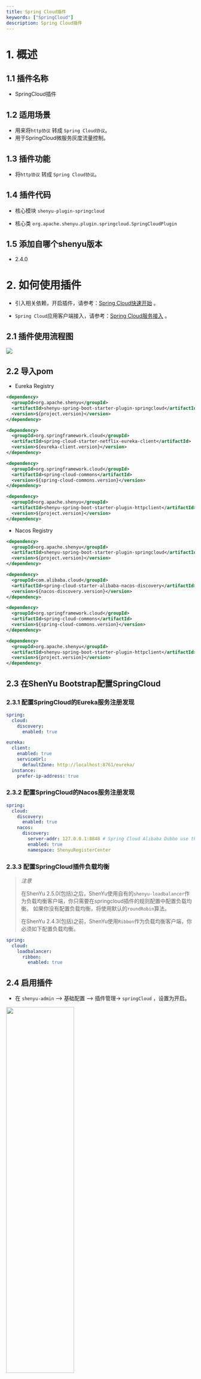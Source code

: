 ```yaml
---
title: Spring Cloud插件
keywords: ["SpringCloud"]
description: Spring Cloud插件
---
```



# 1. 概述

## 1.1 插件名称

* SpringCloud插件

## 1.2 适用场景

* 用来将`http协议` 转成 `Spring Cloud协议`。
* 用于SpringCloud微服务灰度流量控制。

## 1.3 插件功能

* 将`http协议` 转成 `Spring Cloud协议`。

## 1.4 插件代码

* 核心模块 `shenyu-plugin-springcloud`

* 核心类 `org.apache.shenyu.plugin.springcloud.SpringCloudPlugin`

## 1.5 添加自哪个shenyu版本

* 2.4.0

# 2. 如何使用插件

* 引入相关依赖，开启插件，请参考：[Spring Cloud快速开始](../../quick-start/quick-start-springcloud) 。

* `Spring Cloud`应用客户端接入，请参考：[Spring Cloud服务接入](../../user-guide/proxy/spring-cloud-proxy.md) 。

## 2.1 插件使用流程图

![](/img/shenyu/plugin/plugin_use_zh.jpg)

## 2.2 导入pom

* Eureka Registry

```xml
<dependency>
  <groupId>org.apache.shenyu</groupId>
  <artifactId>shenyu-spring-boot-starter-plugin-springcloud</artifactId>
  <version>${project.version}</version>
</dependency>

<dependency>
  <groupId>org.springframework.cloud</groupId>
  <artifactId>spring-cloud-starter-netflix-eureka-client</artifactId>
  <version>${eureka-client.version}</version>
</dependency>

<dependency>
  <groupId>org.springframework.cloud</groupId>
  <artifactId>spring-cloud-commons</artifactId>
  <version>${spring-cloud-commons.version}</version>
</dependency>

<dependency>
  <groupId>org.apache.shenyu</groupId>
  <artifactId>shenyu-spring-boot-starter-plugin-httpclient</artifactId>
  <version>${project.version}</version>
</dependency>
```

* Nacos Registry

```xml
<dependency>
  <groupId>org.apache.shenyu</groupId>
  <artifactId>shenyu-spring-boot-starter-plugin-springcloud</artifactId>
  <version>${project.version}</version>
</dependency>

<dependency>
  <groupId>com.alibaba.cloud</groupId>
  <artifactId>spring-cloud-starter-alibaba-nacos-discovery</artifactId>
  <version>${nacos-discovery.version}</version>
</dependency>

<dependency>
  <groupId>org.springframework.cloud</groupId>
  <artifactId>spring-cloud-commons</artifactId>
  <version>${spring-cloud-commons.version}</version>
</dependency>

<dependency>
  <groupId>org.apache.shenyu</groupId>
  <artifactId>shenyu-spring-boot-starter-plugin-httpclient</artifactId>
  <version>${project.version}</version>
</dependency>
```

## 2.3 在ShenYu Bootstrap配置SpringCloud

### 2.3.1 配置SpringCloud的Eureka服务注册发现

```yaml
spring:
  cloud:
    discovery:
      enabled: true

eureka:
  client:
    enabled: true
    serviceUrl:
      defaultZone: http://localhost:8761/eureka/
  instance:
    prefer-ip-address: true
```

### 2.3.2 配置SpringCloud的Nacos服务注册发现

```yaml
spring:
  cloud:
    discovery:
      enabled: true
    nacos:
      discovery:
        server-addr: 127.0.0.1:8848 # Spring Cloud Alibaba Dubbo use this.
        enabled: true
        namespace: ShenyuRegisterCenter
```

### 2.3.3 配置SpringCloud插件负载均衡

> *注意*
> 
> 在ShenYu 2.5.0(包括)之后，ShenYu使用自有的`shenyu-loadbalancer`作为负载均衡客户端，你只需要在springcloud插件的规则配置中配置负载均衡。
> 如果你没有配置负载均衡，将使用默认的`roundRobin`算法。
>
> 在ShenYu 2.4.3(包括)之前，ShenYu使用`Ribbon`作为负载均衡客户端，你必须如下配置负载均衡。

```yaml
spring:
  cloud:
    loadbalancer:
      ribbon:
        enabled: true
```

## 2.4 启用插件

- 在 `shenyu-admin` --> 基础配置 --> 插件管理-> `springCloud` ，设置为开启。

<img src="/img/shenyu/quick-start/springcloud/springcloud_open_en.png" width="60%" height="50%" />

## 2.5 配置插件

### 2.5.1 插件配置

* 你必须配置你的服务注册发现中心并将插件打开。

### 2.5.2 选择器和灰度流量配置

![](/img/shenyu/plugin/springcloud/selector_zh_2.png)

* 灰度路由

如果您想在springCloud插件中使用灰色路由，可以单击“灰色”按钮。

![](/img/shenyu/plugin/springcloud/gray_zh_2.png)

* 灰度发布可以在发布新版本应用时，自定义控制新版本应用流量比重，渐进式完成新版本应用的全量上线，最大限度地控制新版本发布带来的业务风险，降低故障带来的影响面，同时支持快速回滚。

当开启灰度是，网关的负载平衡算法将从当前节点列表中选择一个节点进行路由，并且您可以通过修改节点权重以更改负载平衡算法中节点的权重。

<img src="/img/shenyu/plugin/springcloud/gray.png" width="80%" height="80%" />

需要注意的是，如果您的业务实例没有使用`shenyu-client-springcloud`的客户端进行业务注册发现，您应该在当前选择器页面上手动添加节点信息进行灰度路由。

* 处理配置详解：

  * `serviceId`:serviceId。

  * `gray`：启用灰度路由。

    * `protocol`：协议默认值为'http://'。

    * `upstreamUrl`: 服务器节点地址。

    * `weight`: 服务器节点权重。

    * `status`:true：服务器可用，false：服务器不可用。

    * `timestamp`：节点的启动时间。

    * `warmup`：节点的预热时间，参与负载均衡计算。


### 2.5.3 规则配置

规则处理，即`handle`字段，是网关对流量完成最终匹配后，可以进行处理的操作。更多信息请参考插件管理中的 [插件处理管理](../../user-guide/admin-usage/plugin-handle-explanation) 。

* 使用 `shenyu-client-springcloud` 的规则配置

![](/img/shenyu/plugin/springcloud/rule_zh_2.png)

* 规则配置详解：

  * `timeout`：设置请求超时时间。
  * `loadbalance`：负载均衡算法，有三个可选项：`roundRobin`,`random`,`hash` 

* 未使用 `shenyu-client-springcloud` 的规则配置

![](/img/shenyu/plugin/springcloud/rule_zh.png)

* 规则配置详解：

  * `path`：请求路径。
  * `timeout`：设置请求超时时间。

### 2.5.4 SpringCloud服务实例缓存配置

你能在`shenyu-bootstrap.yml`文件中修改如下配置：

```yaml
shenyu:
  springCloudCache:
    enabled: false
```

此配置将帮助您在每次心跳时从springcloud注册中心获取serviceInstance(通过监听springcloud心跳事件)

* 当您使用nacos或者eureka作为注册中心时，您可以将springcloud serviceInstance缓存设置为`false`。
* 当您使用zookeeper或者consul作为注册中心时，您可以将springcloud serviceInstance缓存设置为`true`。

## 2.6 示例

### 2.6.1 使用ShenYu访问SpringCloud服务

#### 2.6.1.1 准备工作

- 启动 `Eureka` 或 `Nacos` 服务注册发现中心, 如果你使用eureka, 启动 `shenyu-examples-eureka`即可
- 启动 `ShenYu Admin` 
- 启动 `shenyu-examples-springcloud`

#### 2.6.1.2 插件配置

- 在 `shenyu-admin` --> 基础配置 --> 插件管理-> `springCloud` ，设置为开启。

- 在`ShenYu Bootstrap`配置服务注册发现中心, 请查看 [2.3 在ShenYu Bootstrap配置SpringCloud](#2.3 在ShenYu Bootstrap配置SpringCloud)

#### 2.6.1.3 选择器配置

![](/img/shenyu/plugin/springcloud/selector_zh_2.png)

如果你想使用注册到ShenYu的灰度流量，你必须配置灰度路由。

![](/img/shenyu/plugin/springcloud/gray_zh_2.png)

#### 2.6.1.4 规则配置

如果你使用`shenyu-client-springcloud`注册服务到`ShenYu`,你可以不用配置规则，如果你想改变规则，请查看[2.5.3 规则配置](#2.5.3 规则配置)

#### 2.6.1.5 请求服务并且验证结果

![](/img/shenyu/plugin/springcloud/springcloud-request.png)

### 2.6.2 使用ShenYu访问未注册到ShenYu的SpringCloud服务

#### 2.6.2.1 准备工作

- 启动 `Eureka` 或 `Nacos` 服务注册发现中心, 如果你使用eureka, 启动 `shenyu-examples-eureka`即可
- 启动 `ShenYu Admin`
- 启动 `shenyu-examples-springcloud`

#### 2.6.2.2 插件配置

- 在 `shenyu-admin` --> 基础配置 --> 插件管理-> `springCloud` ，设置为开启。

- 在`ShenYu Bootstrap`配置服务注册发现中心, 请查看 [2.3 在ShenYu Bootstrap配置SpringCloud](#2.3 在ShenYu Bootstrap配置SpringCloud)

#### 2.6.2.3 选择器配置

![](/img/shenyu/plugin/springcloud/selector_zh_2.png)

如果你想使用未注册到ShenYu的灰度流量，你必须配置灰度流量相关的配置

![](/img/shenyu/plugin/springcloud/gray_zh_2.png)

#### 2.6.2.4 规则配置

![](/img/shenyu/plugin/springcloud/rule_zh.png)

你必须在规则配置中配置`path`字段，`path`字段为你的服务uri，例如：`/springcloud/new/feature/gateway/not`, `timeout`为你的服务允许的超时时间。

#### 2.6.2.5 通过配置访问未注册的服务

##### 2.6.2.5.1 在请求头使用 `rpc_type`字段进行访问

```
### shengyu getway proxy not support
POST http://localhost:9195/springcloud/new/feature/gateway/not
Accept: application/json
Content-Type: application/json
rpc_type: springCloud
```

##### 2.6.2.5.2 在ShenYuAdmin 添加元信息

![](/img/shenyu/plugin/springcloud/springcloud_metadata_zh.png)

#### 2.6.2.6 请求服务并且验证结果

![](/img/shenyu/plugin/springcloud/springcloud-request-unregistered.png)


# 3. 如何禁用插件

- 在 `shenyu-admin` --> 基础配置 --> 插件管理-> `springCloud` ，设置为关闭。
